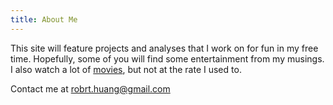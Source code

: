 ```yaml
---
title: About Me
---
```


This site will feature projects and analyses that I work on for fun in my free time. Hopefully, some of you will find some entertainment from my musings. I also watch a lot of [movies](https://letterboxd.com/robhuang/), but not at the rate I used to.

Contact me at [robrt.huang@gmail.com](mailto:robrt.huang@gmail.com)
